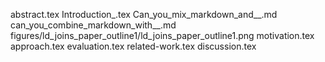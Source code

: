 abstract.tex
Introduction_.tex
Can_you_mix_markdown_and__.md
can_you_combine_markdown_with__.md
figures/ld_joins_paper_outline1/ld_joins_paper_outline1.png
motivation.tex
approach.tex
evaluation.tex
related-work.tex
discussion.tex
